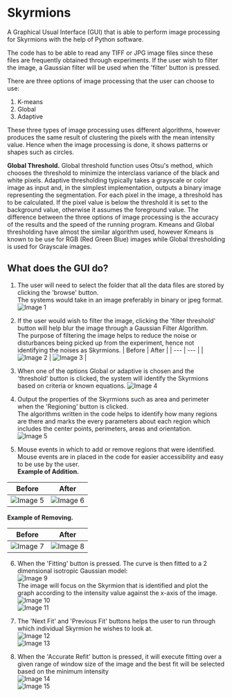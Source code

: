 # Skyrmions
A Graphical Usual Interface (GUI) that is able to perform image processing for Skyrmions with the help of Python software.

The code has to be able to read any TIFF or JPG image files since these files are frequently obtained through experiments. If the user wish to filter the image, a Gaussian filter will be used when the 'filter' button is pressed. 

There are three options of image processing that the user can choose to use: 
1. K-means
2. Global
3. Adaptive

These three types of image processing uses different algorithms, however produces the same result of clustering the pixels with the mean intensity value. Hence when the image processing is done, it shows patterns or shapes such as circles.

**Global Threshold.**
Global threshold function uses Otsu's method, which chooses the threshold to minimize the interclass variance of the black and white pixels. Adaptive thresholding typically takes a grayscale or color image as input and, in the simplest implementation, outputs a binary image representing the segmentation. For each pixel in the image, a threshold has to be calculated. If the pixel value is below the threshold it is set to the background value, otherwise it assumes the foreground value. The difference between the three options of image processing is the accuracy of the results and the speed of the running program. Kmeans and Global thresholding have almost the similar algorithm used, however Kmeans is known to be use for RGB (Red Green Blue) images while Global thresholding is used for Grayscale images.
 
## What does the GUI do? ##
1. The user will need to select the folder that all the data files are stored by clicking the 'browse' button.  
The systems would take in an image  preferably in binary or jpeg format.  
![Image 1](Images/Picture1.jpg)

2. If the user would wish to filter the image, clicking the 'filter threshold' button will help blur the image through a Gaussian Filter Algorithm.  
The purpose of filtering the image helps to reduce the noise or disturbances being picked up from the experiment, hence not identifying the noises as Skyrmions.
| Before        | After         |
| --- | --- |
| ![Image 2](Images/Picture2.jpg) | ![Image 3](Images/Picture3.jpg) |  

3. When one of the options Global or adaptive is chosen and the 'threshold' button is clicked, the system will identify the Skyrmions based on criteria or known equations.
![Image 4](Images/Picture4.jpg)

4. Output the properties of the Skyrmions such as area and perimeter when the 'Regioning' button is clicked.  
The algorithms written in the code helps to identify how many regions are there and marks the every parameters about each region which includes the center points, perimeters, areas and orientation.  
![Image 5](Images/Picture5.jpg)

5. Mouse events in which to add or remove regions that were identified.  
Mouse events are in placed in the code for easier accessibility and easy to be use by the user.  
**Example of Addition.**  

| Before        | After         |
| --- | --- |
| ![Image 5](Images/Picture5.jpg) | ![Image 6](Images/Picture7.jpg) |  

**Example of Removing.**  

| Before        | After         |
| --- | --- |
| ![Image 7](Images/Picture5.jpg) | ![Image 8](Images/Picture6.jpg) |

6. When the 'Fitting' button is pressed. The curve is then fitted to a 2 dimensional isotropic Gaussian model:  
![Image 9](Images/Formula1.JPG)  
The image will focus on the Skyrmion that is identified and plot the graph according to the intensity value against the x-axis of the image.  
![Image 10](Images/Picture8.jpg)  
![Image 11](Images/Picture9.jpg)

7. The 'Next Fit' and 'Previous Fit' buttons helps the user to run through which individual Skyrmion he wishes to look at.  
![Image 12](Images/Picture10.jpg)  
![Image 13](Images/Picture11.jpg)

8. When the 'Accurate Refit' button is pressed, it will execute fitting over a given range of window size of the image and the best fit will be selected based on the minimum intensity  
![Image 14](Images/Formula2.JPG)  
![Image 15](Images/Picture12.jpg)  
